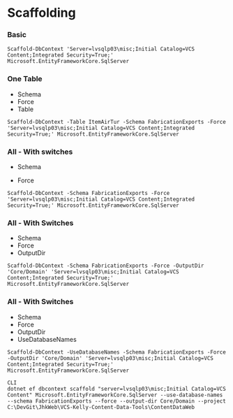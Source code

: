 
# Scaffolding



### Basic
```
Scaffold-DbContext 'Server=lvsqlp03\misc;Initial Catalog=VCS Content;Integrated Security=True;' Microsoft.EntityFrameworkCore.SqlServer
```

### One Table

* Schema 
* Force
* Table

```
Scaffold-DbContext -Table ItemAirTur -Schema FabricationExports -Force  'Server=lvsqlp03\misc;Initial Catalog=VCS Content;Integrated Security=True;' Microsoft.EntityFrameworkCore.SqlServer 
```

### All - With switches

* Schema 

* Force

```
Scaffold-DbContext -Schema FabricationExports -Force 'Server=lvsqlp03\misc;Initial Catalog=VCS Content;Integrated Security=True;' Microsoft.EntityFrameworkCore.SqlServer 
```

### All - With Switches

* Schema 
* Force
* OutputDir

```
Scaffold-DbContext -Schema FabricationExports -Force -OutputDir 'Core/Domain' 'Server=lvsqlp03\misc;Initial Catalog=VCS Content;Integrated Security=True;' Microsoft.EntityFrameworkCore.SqlServer
```



### All - With Switches

* Schema 
* Force
* OutputDir
* UseDatabaseNames

```
Scaffold-DbContext -UseDatabaseNames -Schema FabricationExports -Force -OutputDir 'Core/Domain' 'Server=lvsqlp03\misc;Initial Catalog=VCS Content;Integrated Security=True;' Microsoft.EntityFrameworkCore.SqlServer
```

```
CLI 
dotnet ef dbcontext scaffold "server=lvsqlp03\misc;Initial Catalog=VCS Content" Microsoft.EntityFrameworkCore.SqlServer --use-database-names --schema FabricationExports --force --output-dir Core/Domain --project C:\DevGit\JhkWeb\VCS-Kelly-Content-Data-Tools\ContentDataWeb
```

